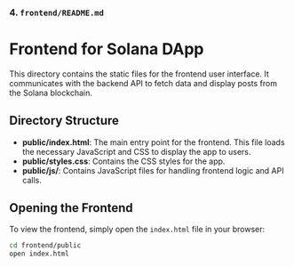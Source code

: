 



### 4. **`frontend/README.md`**

# Frontend for Solana DApp

This directory contains the static files for the frontend user interface. It communicates with the backend API to fetch data and display posts from the Solana blockchain.

## Directory Structure

- **public/index.html**: The main entry point for the frontend. This file loads the necessary JavaScript and CSS to display the app to users.
- **public/styles.css**: Contains the CSS styles for the app.
- **public/js/**: Contains JavaScript files for handling frontend logic and API calls.

## Opening the Frontend

To view the frontend, simply open the `index.html` file in your browser:
```bash
cd frontend/public
open index.html
